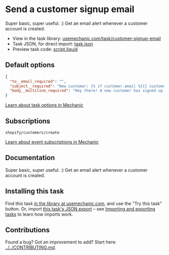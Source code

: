 # Send a customer signup email

Super basic, super useful. :) Get an email alert whenever a customer account is created.

* View in the task library: [usemechanic.com/task/customer-signup-email](https://usemechanic.com/task/customer-signup-email)
* Task JSON, for direct import: [task.json](../../tasks/customer-signup-email.json)
* Preview task code: [script.liquid](./script.liquid)

## Default options

```json
{
  "to__email_required": "",
  "subject__required": "New customer: {% if customer.email %}{{ customer.email }}{% else %}#{{ customer.id }}{% endif %}",
  "body__multiline_required": "Hey there! A new customer has signed up. Here are their details:\n\nName: {% capture full_name %}{{ customer.first_name }} {{ customer.last_name }}{% endcapture %}{% if full_name != blank %}{{ full_name | strip }}{% else %}(none){% endif %}\nEmail: {{ customer.email | default: \"(none)\" }}\nPhone: {{ customer.phone | default: \"(none)\" }}\n{{ customer.note | strip }}\n\n<a href=\"https://{{ shop.myshopify_domain }}/admin/customers/{{ customer.id }}\" target=\"_blank\">Manage in Shopify</a>\n\nThanks,\n- Mechanic, for {{ shop.name }}"
}
```

[Learn about task options in Mechanic](https://docs.usemechanic.com/article/471-task-options)

## Subscriptions

```liquid
shopify/customers/create
```

[Learn about event subscriptions in Mechanic](https://docs.usemechanic.com/article/408-subscriptions)

## Documentation

Super basic, super useful. :) Get an email alert whenever a customer account is created.

## Installing this task

Find this task [in the library at usemechanic.com](https://usemechanic.com/task/customer-signup-email), and use the "Try this task" button. Or, import [this task's JSON export](../../tasks/customer-signup-email.json) – see [Importing and exporting tasks](https://docs.usemechanic.com/article/505-importing-and-exporting-tasks) to learn how imports work.

## Contributions

Found a bug? Got an improvement to add? Start here: [../../CONTRIBUTING.md](../../CONTRIBUTING.md).
